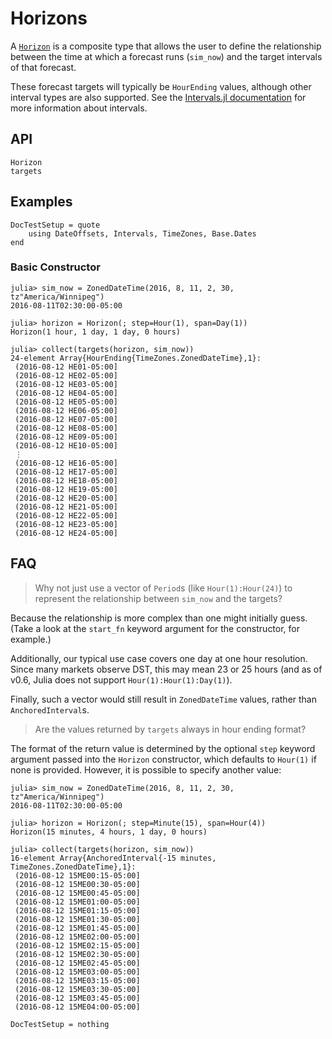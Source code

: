 # Horizons

A [`Horizon`](@ref) is a composite type that allows the user to define the relationship
between the time at which a forecast runs (`sim_now`) and the target intervals of that
forecast.

These forecast targets will typically be `HourEnding` values, although other interval
types are also supported. See the [Intervals.jl documentation](https://invenia.github.io/Intervals.jl/stable/)
for more information about intervals.

## API

```@docs
Horizon
targets
```

## Examples

```@meta
DocTestSetup = quote
    using DateOffsets, Intervals, TimeZones, Base.Dates
end
```

### Basic Constructor

```jldoctest
julia> sim_now = ZonedDateTime(2016, 8, 11, 2, 30, tz"America/Winnipeg")
2016-08-11T02:30:00-05:00

julia> horizon = Horizon(; step=Hour(1), span=Day(1))
Horizon(1 hour, 1 day, 1 day, 0 hours)

julia> collect(targets(horizon, sim_now))
24-element Array{HourEnding{TimeZones.ZonedDateTime},1}:
 (2016-08-12 HE01-05:00]
 (2016-08-12 HE02-05:00]
 (2016-08-12 HE03-05:00]
 (2016-08-12 HE04-05:00]
 (2016-08-12 HE05-05:00]
 (2016-08-12 HE06-05:00]
 (2016-08-12 HE07-05:00]
 (2016-08-12 HE08-05:00]
 (2016-08-12 HE09-05:00]
 (2016-08-12 HE10-05:00]
 ⋮
 (2016-08-12 HE16-05:00]
 (2016-08-12 HE17-05:00]
 (2016-08-12 HE18-05:00]
 (2016-08-12 HE19-05:00]
 (2016-08-12 HE20-05:00]
 (2016-08-12 HE21-05:00]
 (2016-08-12 HE22-05:00]
 (2016-08-12 HE23-05:00]
 (2016-08-12 HE24-05:00]
```

## FAQ

> Why not just use a vector of `Period`s (like `Hour(1):Hour(24)`) to represent the
> relationship between `sim_now` and the targets?

Because the relationship is more complex than one might initially guess. (Take a look at
the `start_fn` keyword argument for the constructor, for example.)

Additionally, our typical use case covers one day at one hour resolution. Since many
markets observe DST, this may mean 23 or 25 hours (and as of v0.6, Julia does not support
`Hour(1):Hour(1):Day(1)`).

Finally, such a vector would still result in `ZonedDateTime` values, rather than
`AnchoredInterval`s.

> Are the values returned by `targets` always in hour ending format?

The format of the return value is determined by the optional `step` keyword argument passed
into the `Horizon` constructor, which defaults to `Hour(1)` if none is provided. However, it
is possible to specify another value:

```jldoctest
julia> sim_now = ZonedDateTime(2016, 8, 11, 2, 30, tz"America/Winnipeg")
2016-08-11T02:30:00-05:00

julia> horizon = Horizon(; step=Minute(15), span=Hour(4))
Horizon(15 minutes, 4 hours, 1 day, 0 hours)

julia> collect(targets(horizon, sim_now))
16-element Array{AnchoredInterval{-15 minutes, TimeZones.ZonedDateTime},1}:
 (2016-08-12 15ME00:15-05:00]
 (2016-08-12 15ME00:30-05:00]
 (2016-08-12 15ME00:45-05:00]
 (2016-08-12 15ME01:00-05:00]
 (2016-08-12 15ME01:15-05:00]
 (2016-08-12 15ME01:30-05:00]
 (2016-08-12 15ME01:45-05:00]
 (2016-08-12 15ME02:00-05:00]
 (2016-08-12 15ME02:15-05:00]
 (2016-08-12 15ME02:30-05:00]
 (2016-08-12 15ME02:45-05:00]
 (2016-08-12 15ME03:00-05:00]
 (2016-08-12 15ME03:15-05:00]
 (2016-08-12 15ME03:30-05:00]
 (2016-08-12 15ME03:45-05:00]
 (2016-08-12 15ME04:00-05:00]
```

```@meta
DocTestSetup = nothing
```
